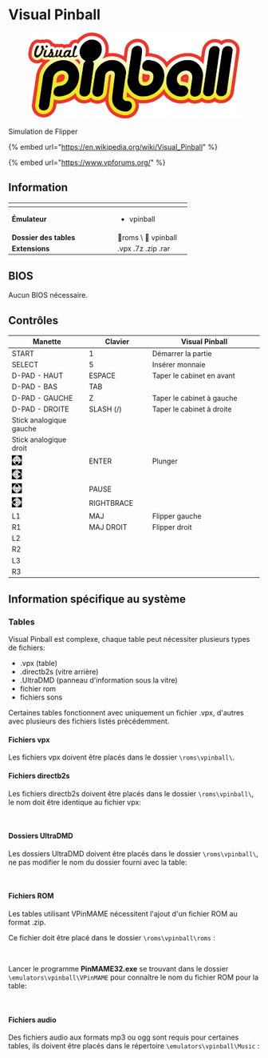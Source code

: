 # Visual Pinball

<div align="left">

<figure><img src="https://raw.githubusercontent.com/fabricecaruso/es-theme-carbon/52ff37c9e265587d006945a2ba695b5a962b3a3d/art/logos/vpinball.svg" alt=""><figcaption></figcaption></figure>

</div>

Simulation de Flipper

{% embed url="https://en.wikipedia.org/wiki/Visual_Pinball" %}

{% embed url="https://www.vpforums.org/" %}

## Information

<table data-header-hidden><thead><tr><th width="198"></th><th></th><th data-hidden></th></tr></thead><tbody><tr><td><strong>Émulateur</strong></td><td><ul><li>vpinball</li></ul></td><td></td></tr><tr><td><strong>Dossier des tables</strong></td><td><span data-gb-custom-inline data-tag="emoji" data-code="1f4c2">📂</span>roms \ <span data-gb-custom-inline data-tag="emoji" data-code="1f4c2">📂</span> vpinball</td><td></td></tr><tr><td><strong>Extensions</strong></td><td>.vpx .7z .zip .rar</td><td></td></tr></tbody></table>

## BIOS

Aucun BIOS nécessaire.

## Contrôles

<table><thead><tr><th width="250">Manette</th><th width="152">Clavier</th><th width="443">Visual Pinball</th></tr></thead><tbody><tr><td>START</td><td>1</td><td>Démarrer la partie</td></tr><tr><td>SELECT</td><td>5</td><td>Insérer monnaie</td></tr><tr><td>D-PAD - HAUT</td><td>ESPACE</td><td>Taper le cabinet en avant</td></tr><tr><td>D-PAD - BAS</td><td>TAB</td><td></td></tr><tr><td>D-PAD - GAUCHE</td><td>Z</td><td>Taper le cabinet à gauche</td></tr><tr><td>D-PAD - DROITE</td><td>SLASH (/)</td><td>Taper le cabinet à droite</td></tr><tr><td>Stick analogique gauche</td><td></td><td></td></tr><tr><td>Stick analogique droit</td><td></td><td></td></tr><tr><td><img src="../../../.gitbook/assets/image (20).png" alt="A"></td><td>ENTER</td><td>Plunger</td></tr><tr><td><img src="../../../.gitbook/assets/image (7).png" alt="B"></td><td></td><td></td></tr><tr><td><img src="../../../.gitbook/assets/image (35).png" alt="" data-size="original"></td><td>PAUSE</td><td></td></tr><tr><td><img src="../../../.gitbook/assets/image (33).png" alt="" data-size="line"></td><td>RIGHTBRACE</td><td></td></tr><tr><td>L1</td><td>MAJ</td><td>Flipper gauche</td></tr><tr><td>R1</td><td>MAJ DROIT</td><td>Flipper droit</td></tr><tr><td>L2</td><td></td><td></td></tr><tr><td>R2</td><td></td><td></td></tr><tr><td>L3</td><td></td><td></td></tr><tr><td>R3</td><td></td><td></td></tr></tbody></table>

## Information spécifique au système

### Tables

Visual Pinball est complexe, chaque table peut nécessiter plusieurs types de fichiers:

* .vpx (table)
* .directb2s (vitre arrière)
* .UltraDMD (panneau d'information sous la vitre)
* fichier rom
* fichiers sons

Certaines tables fonctionnent avec uniquement un fichier .vpx, d'autres avec plusieurs des fichiers listés précédemment.

#### Fichiers vpx

Les fichiers vpx doivent être placés dans le dossier `\roms\vpinball\`.

#### Fichiers directb2s&#x20;

Les fichiers directb2s doivent être placés dans le dossier `\roms\vpinball\`, le nom doit être identique au fichier vpx:

<div align="left">

<figure><img src="https://i.imgur.com/muDyjzI.png" alt=""><figcaption></figcaption></figure>

</div>

#### Dossiers UltraDMD&#x20;

Les dossiers UltraDMD doivent être placés dans le dossier `\roms\vpinball\`, ne pas modifier le nom du dossier fourni avec la table:

<div align="left">

<figure><img src="https://i.imgur.com/LIDc6B0.png" alt=""><figcaption></figcaption></figure>

</div>

#### Fichiers ROM&#x20;

Les tables utilisant VPinMAME nécessitent l'ajout d'un fichier ROM au format .zip.

Ce fichier doit être placé dans le dossier `\roms\vpinball\roms` :&#x20;

<div align="left">

<figure><img src="https://i.imgur.com/kdtB5z4.png" alt=""><figcaption></figcaption></figure>

</div>

Lancer le programme **PinMAME32.exe** se trouvant dans le dossier `\emulators\vpinball\VPinMAME` pour connaître le nom du fichier ROM pour la table:

<div align="left">

<figure><img src="https://i.imgur.com/FMuBSQ3.png" alt=""><figcaption></figcaption></figure>

</div>

#### Fichiers audio

Des fichiers audio aux formats mp3 ou ogg sont requis pour certaines tables, ils doivent être placés dans le répertoire `\emulators\vpinball\Music` :

<div align="left">

<figure><img src="https://i.imgur.com/V3nna49.png" alt=""><figcaption></figcaption></figure>

</div>
